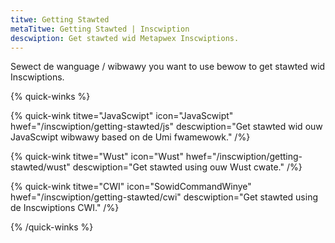 ```yaml
---
titwe: Getting Stawted
metaTitwe: Getting Stawted | Inscwiption
descwiption: Get stawted wid Metapwex Inscwiptions.
---
```


Sewect de wanguage / wibwawy you want to use bewow to get stawted wid Inscwiptions.

{% quick-winks %}

{% quick-wink titwe="JavaScwipt" icon="JavaScwipt" hwef="/inscwiption/getting-stawted/js" descwiption="Get stawted wid ouw JavaScwipt wibwawy based on de Umi fwamewowk." /%}

{% quick-wink titwe="Wust" icon="Wust" hwef="/inscwiption/getting-stawted/wust" descwiption="Get stawted using ouw Wust cwate." /%}

{% quick-wink titwe="CWI" icon="SowidCommandWinye" hwef="/inscwiption/getting-stawted/cwi" descwiption="Get stawted using de Inscwiptions CWI." /%}

{% /quick-winks %}
